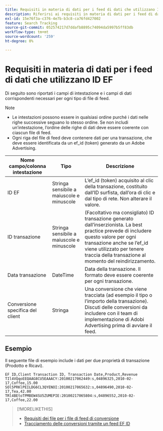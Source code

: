 ```yaml
---
title: Requisiti in materia di dati per i feed di dati che utilizzano ID EF
description: Riferirsi ai requisiti in materia di dati per i feed di dati che utilizzano ID EF.
exl-id: 15e76f3a-c376-4e7b-b3c8-ca76fd427002
feature: Search Tracking
source-git-commit: 052574217d7ddafb8895c74094da5997b5ff83db
workflow-type: tm+mt
source-wordcount: '259'
ht-degree: 0%

---
```


# Requisiti in materia di dati per i feed di dati che utilizzano ID EF

Di seguito sono riportati i campi di intestazione e i campi di dati corrispondenti necessari per ogni tipo di file di feed.

>[!NOTE]
>* Le intestazioni possono essere in qualsiasi ordine purché i dati nelle righe successive seguano lo stesso ordine. Se non includi un’intestazione, l’ordine delle righe di dati deve essere coerente con ciascun file di feed.
>* Ogni riga del file di feed deve contenere dati per una transazione, che deve essere identificata da un ef_id (token) generato da un Adobe Advertising.

| Nome campo/colonna intestazione | Tipo | Descrizione |
| ---- | ---- | ---- |
| ID EF | Stringa sensibile a maiuscole e minuscole | L’ef_id (token) acquisito al clic della transazione, costituito dall’ID surfista, dall’ora di clic e dal tipo di rete. Non alterare il valore. |
| ID transazione | Stringa sensibile a maiuscole e minuscole | (Facoltativo ma consigliato) ID transazione generato dall’inserzionista. La best practice prevede di includere questo valore per ogni transazione anche se l’ef_id viene utilizzato per tenere traccia della transazione al momento del reindirizzamento. |
| Data transazione | DateTime | Data della transazione. Il formato deve essere coerente per ogni transazione. |
| Conversione specifica del client | Stringa | Una conversione che viene tracciata (ad esempio il tipo o l’importo della transazione). Discuti delle conversioni da includere con il team di implementazione di Adobi Advertising prima di avviare il feed. |

## Esempio

Il seguente file di esempio include i dati per due proprietà di transazione (Prodotto e Ricavi).

```
EF ID,Client Transaction ID, Transaction Date,Product,Revenue
TIl4VQqoEEQAAG8CU5EAAACY:20100217062449:s,04896325,2010-02-17,Coffee,15.00
SOl5PRKlPEILDG6CL3QYENOI:20100217065632:s,04896490,2010-02-17,Tea,42.00
TRl4BEtoTPMBEW4SU5ZUMEPIE:20100217065804:s,04896552,2010-02-17,Coffee,22.00
```

>[!MORELIKETHIS]
>
>* [Requisiti dei file per i file di feed di conversione](feed-file-requirements.md)
>* [Tracciamento delle conversioni tramite un feed EF ID](/help/search-social-commerce/tracking/feed-efid.md)

